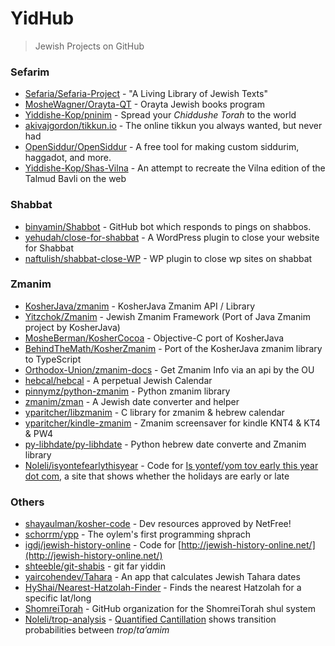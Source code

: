 # YidHub
> Jewish Projects on GitHub

### Sefarim
- [Sefaria/Sefaria-Project](https://github.com/sefaria/sefaria-project) - "A Living Library of Jewish Texts"
- [MosheWagner/Orayta-QT](https://github.com/MosheWagner/Orayta-QT) - Orayta Jewish books program
- [Yiddishe-Kop/pninim](https://github.com/Yiddishe-Kop/pninim) - Spread your *Chiddushe Torah* to the world 
- [akivajgordon/tikkun.io](https://github.com/akivajgordon/tikkun.io) - The online tikkun you always wanted, but never had
- [OpenSiddur/OpenSiddur](https://github.com/opensiddur/opensiddur) - A free tool for making custom siddurim, haggadot, and more.
- [Yiddishe-Kop/Shas-Vilna](https://github.com/Yiddishe-Kop/Shas-Vilna) - An attempt to recreate the Vilna edition of the Talmud Bavli on the web

### Shabbat
- [binyamin/Shabbot](https://github.com/binyamin/shabbot) - GitHub bot which responds to pings on shabbos.
- [yehudah/close-for-shabbat](https://github.com/yehudah/close-for-shabbat) - A WordPress plugin to close your website for Shabbat
- [naftulish/shabbat-close-WP](https://github.com/naftulish/shabbat-close-WP) - WP plugin to close wp sites on shabbat


### Zmanim
- [KosherJava/zmanim](https://github.com/KosherJava/zmanim) - KosherJava Zmanim API / Library
- [Yitzchok/Zmanim](https://github.com/Yitzchok/Zmanim) - Jewish Zmanim Framework (Port of Java Zmanim project by KosherJava)
- [MosheBerman/KosherCocoa](https://github.com/MosheBerman/KosherCocoa) - Objective-C port of KosherJava
- [BehindTheMath/KosherZmanim](https://github.com/BehindTheMath/KosherZmanim) - Port of the KosherJava zmanim library to TypeScript
- [Orthodox-Union/zmanim-docs](https://github.com/Orthodox-Union/zmanim-docs) - Get Zmanim Info via an api by the OU
- [hebcal/hebcal](https://github.com/hebcal/hebcal) - A perpetual Jewish Calendar
- [pinnymz/python-zmanim](https://github.com/pinnymz/python-zmanim) - Python zmanim library
- [zmanim/zman](https://github.com/zmanim/zman) - A Jewish date converter and helper
- [yparitcher/libzmanim](https://github.com/yparitcher/libzmanim) - C library for zmanim & hebrew calendar
- [yparitcher/kindle-zmanim](https://github.com/yparitcher/kindle-zmanim) - Zmanim screensaver for kindle KNT4 & KT4 & PW4
- [py-libhdate/py-libhdate](https://github.com/py-libhdate/py-libhdate) - Python hebrew date converte and Zmanim library
- [Noleli/isyontefearlythisyear](https://github.com/Noleli/isyontefearlythisyear) - Code for [Is yontef/yom tov early this year dot com](https://isyontefearlythisyear.com/), a site that shows whether the holidays are early or late

### Others
- [shayaulman/kosher-code](https://github.com/shayaulman/kosher-code) - Dev resources approved by NetFree!
- [schorrm/ypp](https://github.com/schorrm/ypp) - The oylem's first programming shprach
- [igdj/jewish-history-online](https://github.com/igdj/jewish-history-online) - Code for [http://jewish-history-online.net/](http://jewish-history-online.net/)
- [shteeble/git-shabis](https://github.com/shteeble/git-shabis) - git far yiddin
- [yaircohendev/Tahara](https://github.com/yaircohendev/Tahara) - An app that calculates Jewish Tahara dates
- [HyShai/Nearest-Hatzolah-Finder](https://github.com/HyShai/Nearest-Hatzolah-Finder) - Finds the nearest Hatzolah for a specific lat/long
- [ShomreiTorah](https://github.com/ShomreiTorah) - GitHub organization for the ShomreiTorah shul system
- [Noleli/trop-analysis](https://github.com/Noleli/trop-analysis) - [Quantified Cantillation](https://quantifiedcantillation.nl/) shows transition probabilities between *trop*/*ta’amim*


